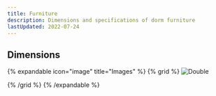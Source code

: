 ```yaml
---
title: Furniture
description: Dimensions and specifications of dorm furniture
lastUpdated: 2022-07-24
---
```


## Dimensions

{% expandable icon="image" title="Images" %}
{% grid %}
![Double](/housing-other/furniture-dimensions.png)

{% /grid %}
{% /expandable %}